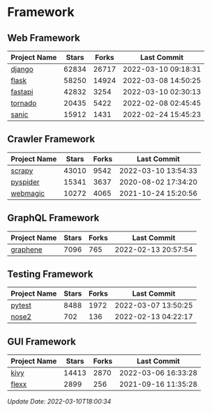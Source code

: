 # Framework

## Web Framework
| Project Name | Stars | Forks | Last Commit |
| ------------ | ----- | ----- | ----------- |
| [django](https://github.com/django/django) | 62834 | 26717 | 2022-03-10 09:18:31 |
| [flask](https://github.com/pallets/flask) | 58250 | 14924 | 2022-03-08 14:50:25 |
| [fastapi](https://github.com/tiangolo/fastapi) | 42832 | 3254 | 2022-03-10 02:30:13 |
| [tornado](https://github.com/tornadoweb/tornado) | 20435 | 5422 | 2022-02-08 02:45:45 |
| [sanic](https://github.com/sanic-org/sanic) | 15912 | 1431 | 2022-02-24 15:45:23 |

## Crawler Framework
| Project Name | Stars | Forks | Last Commit |
| ------------ | ----- | ----- | ----------- |
| [scrapy](https://github.com/scrapy/scrapy) | 43010 | 9542 | 2022-03-10 13:54:33 |
| [pyspider](https://github.com/binux/pyspider) | 15341 | 3637 | 2020-08-02 17:34:20 |
| [webmagic](https://github.com/code4craft/webmagic) | 10272 | 4065 | 2021-10-24 15:20:56 |

## GraphQL Framework
| Project Name | Stars | Forks | Last Commit |
| ------------ | ----- | ----- | ----------- |
| [graphene](https://github.com/graphql-python/graphene) | 7096 | 765 | 2022-02-13 20:57:54 |

## Testing Framework
| Project Name | Stars | Forks | Last Commit |
| ------------ | ----- | ----- | ----------- |
| [pytest](https://github.com/pytest-dev/pytest) | 8488 | 1972 | 2022-03-07 13:50:25 |
| [nose2](https://github.com/nose-devs/nose2) | 702 | 136 | 2022-02-13 04:22:17 |

## GUI Framework
| Project Name | Stars | Forks | Last Commit |
| ------------ | ----- | ----- | ----------- |
| [kivy](https://github.com/kivy/kivy) | 14413 | 2870 | 2022-03-06 16:33:28 |
| [flexx](https://github.com/flexxui/flexx) | 2899 | 256 | 2021-09-16 11:35:28 |

*Update Date: 2022-03-10T18:00:34*